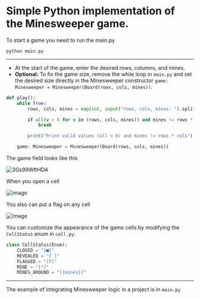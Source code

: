 # Simple Python implementation of the Minesweeper game.

To start a game you need to run the main.py
```
python main.py
```
_____

+ At the start of the game, enter the desired rows, columns, and mines.
+ **Optional:** To fix the game size, remove the while loop in `main.py` and set the desired size directly in the Minesweeper constructor `game: Minesweeper = Minesweeper(Board(rows, cols, mines))`.
```python
def play():
    while True:
        rows, cols, mines = map(int, input("rows, cols, mines: ").split())

        if all(v > 0 for v in (rows, cols, mines)) and mines != rows * cols:
            break

        print("Print valid values (all > 0) and mines != rows * cols")

    game: Minesweeper = Minesweeper(Board(rows, cols, mines))
```

The game field looks like this

![3Gs99WftHDA](https://github.com/user-attachments/assets/c5f29fb5-a6fa-4f50-bb6e-4ab1f851fac6)

When you open a cell

![image](https://github.com/user-attachments/assets/15c54074-2b50-4284-9466-856c0565ccca)

You also can put a flag on any cell

![image](https://github.com/user-attachments/assets/971ec8be-e0b3-4e50-818a-0fadc2de73ae)


You can customize the appearance of the game cells by modifying the `CellStatus` enum in `cell.py`:
```python
class CellStatus(Enum):
    CLOSED = "[■]"
    REVEALED = "[ ]"
    FLAGGED = "[F]"
    MINE = "[*]"
    MINES_AROUND = "[{mines}]"
```
______
The example of integrating Minesweeper logic in a project is in `main.py`
